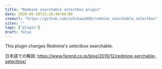 ```yaml
---
title: "Redmine searchable selectbox plugin"
date: 2020-05-28T15:29:48+09:00
itemurl: "https://github.com/ishikawa999/redmine_searchable_selectbox"
sites: ""
tags: ["plugin"]
draft: false
---
```


This plugin changes Redmine's selectbox searchable.

日本語での解説: https://www.farend.co.jp/blog/2019/12/redmine-serchable-selectbox/